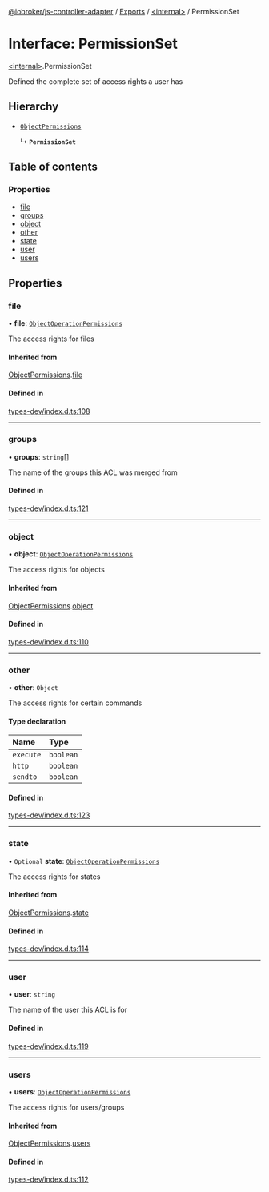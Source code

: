 [@iobroker/js-controller-adapter](../README.md) / [Exports](../modules.md) / [\<internal\>](../modules/internal_.md) / PermissionSet

# Interface: PermissionSet

[\<internal\>](../modules/internal_.md).PermissionSet

Defined the complete set of access rights a user has

## Hierarchy

- [`ObjectPermissions`](internal_.ObjectPermissions.md)

  ↳ **`PermissionSet`**

## Table of contents

### Properties

- [file](internal_.PermissionSet.md#file)
- [groups](internal_.PermissionSet.md#groups)
- [object](internal_.PermissionSet.md#object)
- [other](internal_.PermissionSet.md#other)
- [state](internal_.PermissionSet.md#state)
- [user](internal_.PermissionSet.md#user)
- [users](internal_.PermissionSet.md#users)

## Properties

### file

• **file**: [`ObjectOperationPermissions`](internal_.ObjectOperationPermissions.md)

The access rights for files

#### Inherited from

[ObjectPermissions](internal_.ObjectPermissions.md).[file](internal_.ObjectPermissions.md#file)

#### Defined in

[types-dev/index.d.ts:108](https://github.com/ioBroker/ioBroker.js-controller/blob/9b2b813d/packages/types-dev/index.d.ts#L108)

___

### groups

• **groups**: `string`[]

The name of the groups this ACL was merged from

#### Defined in

[types-dev/index.d.ts:121](https://github.com/ioBroker/ioBroker.js-controller/blob/9b2b813d/packages/types-dev/index.d.ts#L121)

___

### object

• **object**: [`ObjectOperationPermissions`](internal_.ObjectOperationPermissions.md)

The access rights for objects

#### Inherited from

[ObjectPermissions](internal_.ObjectPermissions.md).[object](internal_.ObjectPermissions.md#object)

#### Defined in

[types-dev/index.d.ts:110](https://github.com/ioBroker/ioBroker.js-controller/blob/9b2b813d/packages/types-dev/index.d.ts#L110)

___

### other

• **other**: `Object`

The access rights for certain commands

#### Type declaration

| Name | Type |
| :------ | :------ |
| `execute` | `boolean` |
| `http` | `boolean` |
| `sendto` | `boolean` |

#### Defined in

[types-dev/index.d.ts:123](https://github.com/ioBroker/ioBroker.js-controller/blob/9b2b813d/packages/types-dev/index.d.ts#L123)

___

### state

• `Optional` **state**: [`ObjectOperationPermissions`](internal_.ObjectOperationPermissions.md)

The access rights for states

#### Inherited from

[ObjectPermissions](internal_.ObjectPermissions.md).[state](internal_.ObjectPermissions.md#state)

#### Defined in

[types-dev/index.d.ts:114](https://github.com/ioBroker/ioBroker.js-controller/blob/9b2b813d/packages/types-dev/index.d.ts#L114)

___

### user

• **user**: `string`

The name of the user this ACL is for

#### Defined in

[types-dev/index.d.ts:119](https://github.com/ioBroker/ioBroker.js-controller/blob/9b2b813d/packages/types-dev/index.d.ts#L119)

___

### users

• **users**: [`ObjectOperationPermissions`](internal_.ObjectOperationPermissions.md)

The access rights for users/groups

#### Inherited from

[ObjectPermissions](internal_.ObjectPermissions.md).[users](internal_.ObjectPermissions.md#users)

#### Defined in

[types-dev/index.d.ts:112](https://github.com/ioBroker/ioBroker.js-controller/blob/9b2b813d/packages/types-dev/index.d.ts#L112)
